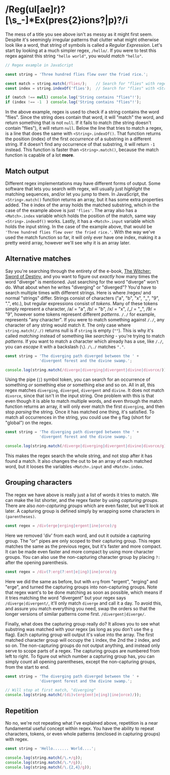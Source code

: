 
# /Reg(ul\[ae\]r)?\[\\s_-\]\*Ex(pres{2}ions?|p)?/i

The mess of a title you see above isn't as messy as it might first seem. Despite it's seemingly irregular patterns that clutter what might otherwise look like a word, that string of symbols is called a *Regular Expression*. Let's start by looking at a much simpler regex, `/hello/`. If you were to test this regex against this string `"hello world"`, you would *match* `"hello"`.

```js
// Regex example in JavaScript

const string = 'Three hundred flies flew over the fried rice.';

const match = string.match(/flies/);    // Search for "flies" with regex
const index = string.indexOf('flies');  // Search for "flies" with <String>.indexOf()

if (match !== null) console.log('String contains "flies"!');
if (index !== -1  ) console.log('String contains "flies"!');
```

In the above example, regex is used to check if a string contains the word "flies". Since the string does contain that word, it will "match" the word, and return something that is not `null`. If it fails to match (the string doesn't contain "flies"), it will return `null`. Below the line that tries to match a regex, is a line that does the same with ``<String>.indexOf()``. That function returns the position (index) of the first *occurrence* of a substring in a different string. If it doesn't find any occurrence of that substring, it will return `-1` instead. This function is faster than ``<String>.match()``, because the match function is capable of a lot **more**.

## Match output

Different regex implementations may have different forms of output. Some software that lets you search with regex, will usually just *highlight* the matching sequences, and/or let you jump to them. In JavaScript, the ``<String>.match()`` function returns an array, but it has some extra properties added. The ``0`` index of the array holds the matched substring, which in the case of the example above is just `'flies'`. The array also has a ``<Match>.index`` variable which holds the position of the match, same way ``<String>.indexOf()`` works. Lastly, it has a ``<Match>.input`` variable which holds the input string. In the case of the example above, that would be `'Three hundred flies flew over the fried rice.'`. With the way we've used the match function so far, it will only ever have one index, making it a pretty weird array, however we'll see why it is an array later.

## Alternative matches

Say you're searching through the entirety of the e-book, [The Witcher: Sword of Destiny](https://www.amazon.com/Sword-Destiny-Witcher-Andrzej-Sapkowski/dp/0316389706), and you want to figure out *exactly* how many times the word "diverge" is mentioned. Just searching for the word "diverge" won't do. What about when he writes "diverging" or "diverged"? You'd have to search multiple times with different strings. Here is where /regex/ and normal "strings" differ. Strings consist of characters ("a", "b", "x", "\_", "9", ".", etc.), but regular expressions consist of *tokens*. Many of these tokens simply represent a character, /a/ = "a", /b/ = "b", /x/ = "x", /\_/ = "\_", /9/ = "9", however some tokens represent different *patterns*. `/./` for example, represents "any character". If you were to match something against `/./`, any character of any string would match it. The only case where `string.match(/./)` returns null is if `string` is empty (`""`). This is why it's called *matching* instead of something like *searching* - you're trying to match *patterns*. If you want to match a character which already has a use, like `/./`, you can *escape* it with a backslash (`\`). `/\./` matches ``"."``.

```js
const string = 'The diverging path diverged between the ' +
               'divergent forest and the divine swamp.';

console.log(string.match(/diverge|diverging|divergent|divine|divorce/));
```

Using the pipe (``|``) symbol token, you can search for an occurrence of something *or* something else *or* something else and so on. All in all, this regex matches ``diverging``, ``diverged``, ``divergent`` and ``divine``. It does not match ``divorce``, since that isn't in the input string. One problem with this is that even though it is able to match multiple words, and even through the match function returns an array, it will only ever match the first ``diverging``, and then stop *parsing* the string. Once it has matched one thing, it's satisfied. To match all occurrences in the string, you could use the ``g`` flag (short for "global") on the regex.

```js
const string = 'The diverging path diverged between the ' +
               'divergent forest and the divine swamp.';

console.log(string.match(/diverge|diverging|divergent|divine|divorce/g));
```

This makes the regex search the whole string, and not stop after it has found a match. It also changes the out to be an array of each matched word, but it looses the variables ``<Match>.input`` and ``<Match>.index``.

## Grouping characters

The regex we have above is really just a list of words it tries to match. We can make the list shorter, and the regex faster by using *capturing groups*. There are also *non-capturing groups* which are even faster, but we'll look at later. A capturing group is defined simply by wrapping some characters in ``(parentheses)``.

```js
const regex = /div(erge|erging|ergent|ine|orce)/g
```

Here we removed 'div' from each word, and out it outside a capturing group. The "or" pipes are only scoped to their capturing group. This regex matches the same as the previous regex, but it's faster and more compact. It can be made even faster and more compact by using more character groups. You can also use the non-capturing character group by placing ``?:`` after the opening parenthesis.

```js
const regex = /div(?:erg(?:ent|e|ing)|ine|orce)/g
```

Here we did the same as before, but with ``erg`` from "ergent", "erging" and "erge", and turned the capturing groups into non-capturing groups. Note that regex want's to be done matching as soon as possible, which means if it tries matching the word "divergent" but your regex says ``/diverge|divergent/``, it'll only match ``diverge`` and call it a day. To avoid this, and assure you match everything you need, swap the orders so that the longer versions of similar patterns come first. `/divergent|diverge/`.


Finally, what does the capturing group really do? It allows you to see what substring was matched with your regex (as long as you don't use the ``g`` flag). Each capturing group will output it's value into the array. The first matched character group will occupy the ``1`` index, the 2nd the ``2`` index, and so on. The non-capturing groups do not output anything, and instead only serve to scope parts of a regex. The capturing groups are numbered from left to right. To figure out which number a capturing group has, you can simply count all opening parentheses, except the non-capturing groups, from the start to end.

```js
const string = 'The diverging path diverged between the ' +
               'divergent forest and the divine swamp.';

// Will stop at first match, "diverging"
console.log(string.match(/(di)v(erg(ent|e|ing)|ine|orce)/));
```

## Repetition

No no, we're not repeating what I've explained above, repetition is a near fundamental useful concept within regex. You have the ability to repeat characters, tokens, or even whole patterns (enclosed in capturing groups) with regex.

```js
const string = 'Hello....... World....';

console.log(string.match(/\.+/g));
console.log(string.match(/\.*/g));
console.log(string.match(/\.{2,4}/g));
```
